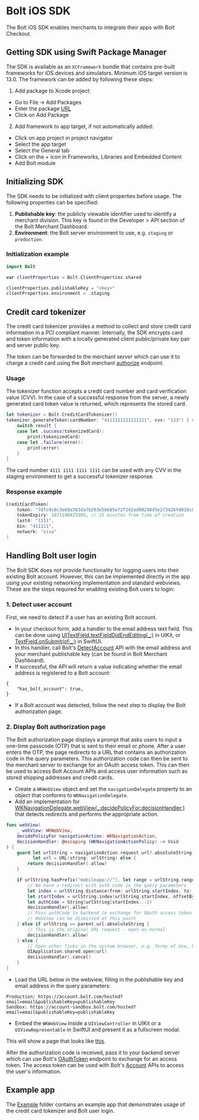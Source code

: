 # Bolt iOS SDK

The Bolt iOS SDK enables merchants to integrate their apps with Bolt Checkout.

## Getting SDK using Swift Package Manager

The SDK is available as an `XCFramework` bundle that contains pre-built frameworks for iOS devices and simulators.
Minimum iOS target version is 13.0.
The framework can be added by following these steps:

1. Add package to Xcode project:
 - Go to File -> Add Packages
 - Enter the package [URL](https://github.com/BoltApp/bolt-ios)
 - Click on Add Package
2. Add framework to app target, if not automatically added:
 - Click on app project in project navigator
 - Select the app target
 - Select the General tab
 - Click on the + icon in Frameworks, Libraries and Embedded Content
 - Add Bolt module

## Initializing SDK

The SDK needs to be initialized with client properties before usage. The following properties can be specified:
1. __Publishable key__: the publicly viewable identifier used to identify a merchant division. This key is found in the Developer > API section of the Bolt Merchant Dashboard.
2. __Environment__: the Bolt server environment to use, e.g. `staging` or `production`.

### Initialization example

```swift
import Bolt

var clientProperties = Bolt.ClientProperties.shared

clientProperties.publishableKey = "<key>"
clientProperties.environment = .staging
```

## Credit card tokenizer

The credit card tokenizer provides a method to collect and store credit card information in a PCI compliant manner. Internally, the SDK encrypts card and token information with a locally generated client public/private key pair and server public key.

 The token can be forwarded to the merchant server which can use it to charge a credit card using the Bolt merchant [authorize](https://help.bolt.com/api-bolt/#tag/Transactions/operation/MerchantAuthorize) endpoint.

### Usage

The tokenizer function accepts a credit card number and card verification value (CVV). In the case of a successful response from the server, a newly generated card token value is returned, which represents the stored card.

```swift
let tokenizer = Bolt.CreditCardTokenizer()
tokenizer.generateToken(cardNumber: "4111111111111111", cvv: "123") { result in
    switch result {
    case let .success(tokenizedCard):
        print(tokenizedCard)
    case let .failure(error):
        print(error)
    }
}
```

The card number `4111 1111 1111 1111` can be used with any CVV in the staging environment to get a successful tokenizer response.

### Response example

```swift
CreditCardToken(
    token: "7dfc9c8c3e69a383da7b203e5b685e72f242ed90298d3e2f3426fd010c8e6219",
    tokenExpiry: 1671140825305, // 15 minutes from time of creation
    last4: "1111",
    bin: "411111",
    network: "visa"
)
```

## Handling Bolt user login

The Bolt SDK does not provide functionality for logging users into their existing Bolt account. However, this can be implemented directly in the app using your existing networking implementation and standard webviews. These are the steps required for enabling existing Bolt users to login:

### 1. Detect user account

First, we need to detect if a user has an existing Bolt account.
- In your checkout form, add a handler to the email address text field. This can be done using [UITextField.textFieldDidEndEditing(_:)](https://developer.apple.com/documentation/uikit/uitextfielddelegate/1619591-textfielddidendediting) in UIKit, or [TextField.onSubmit(of:_:)](https://developer.apple.com/documentation/swiftui/view/onsubmit(of:_:)) in SwiftUI.
- In this handler, call Bolt's [DetectAccount](https://help.bolt.com/api-bolt/#tag/Account/operation/DetectAccount) API with the email address and your merchant publishable key (can be found in Bolt Merchant Dashboard).
- If successful, the API will return a value indicating whether the email address is registered to a Bolt account:
```
{
    "has_bolt_account": true,
}
```
- If a Bolt account was detected, follow the next step to display the Bolt authorization page.

### 2. Display Bolt authorization page

The Bolt authorization page displays a prompt that asks users to input a one-time passcode (OTP) that is sent to their email or phone. After a user enters the OTP, the page redirects to a URL that contains an authorization code in the query parameters. This authorization code can then be sent to the merchant server to exchange for an OAuth access token. This can then be used to access Bolt Account APIs and access user information such as stored shipping addresses and credit cards.

- Create a `WKWebView` object and set the `navigationDelegate` property to an object that conforms to `WKNavigationDelegate`.
- Add an implementation for [WKNavigationDelegate.webView(_:decidePolicyFor:decisionHandler:)](https://developer.apple.com/documentation/webkit/wknavigationdelegate/1455641-webview) that detects redirects and performs the appropriate action.
```swift
func webView(
    _ webView: WKWebView,
    decidePolicyFor navigationAction: WKNavigationAction,
    decisionHandler: @escaping (WKNavigationActionPolicy) -> Void
) {
    guard let urlString = navigationAction.request.url?.absoluteString,
          let url = URL(string: urlString) else {
        return decisionHandler(.allow)
    }

    if urlString.hasPrefix("mobileapp://"), let range = urlString.range(of: "authorization_code=") {
        // We have a redirect with auth code in the query parameters
        let index = urlString.distance(from: urlString.startIndex, to: range.upperBound)
        let startIndex = urlString.index(urlString.startIndex, offsetBy: index)
        let authCode = String(urlString[startIndex...])
        decisionHandler(.allow)
        // Pass authCode to backend to exchange for OAuth access token
        // WebView can be dismissed at this point
    } else if urlString == parent.url.absoluteString {
        // This is the original URL request - open as normal
        decisionHandler(.allow)
    } else {
        // Open other links in the system browser, e.g. Terms of Use, Privacy Policy
        UIApplication.shared.open(url)
        decisionHandler(.cancel)
    }
}
```
- Load the URL below in the webview, filling in the publishable key and email address in the query parameters:
```
Production: https://account.bolt.com/hosted?email=email&publishableKey=publishableKey
Sandbox: https://account-sandbox.bolt.com/hosted?email=email&publishableKey=publishableKey
```
- Embed the `WKWebView` inside a `UIViewController` in UIKit or a `UIViewRepresentable` in SwiftUI and present it as a fullscreen modal.

This will show a page that looks like [this](https://user-images.githubusercontent.com/3752642/229895787-197b20b7-4187-4c88-9bdf-a17a8cb28896.png).

After the authorization code is received, pass it to your backend server which can use Bolt's [OAuthToken](https://help.bolt.com/api-bolt/#tag/OAuth/operation/OAuthToken) endpoint to exchange for an access token. The access token can be used with Bolt's [Account](https://help.bolt.com/api-embedded/#tag/Account) APIs to access the user's information.

## Example app

The [Example](./Example) folder contains an example app that demonstrates usage of the credit card tokenizer and Bolt user login.
